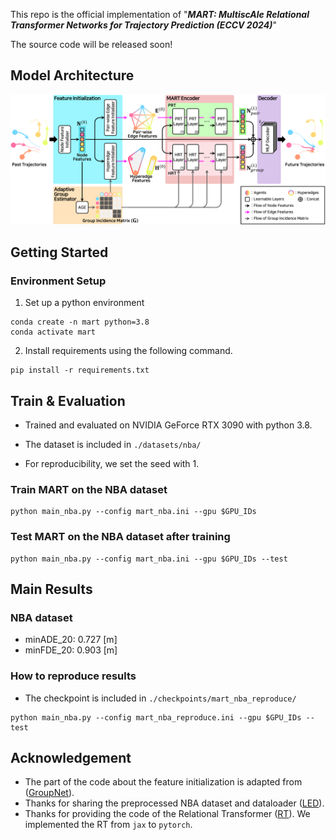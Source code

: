 <!--<h2 align="center">MART: MultiscAle Relational Transformer Networks for Trajectory Prediction</h2>-->

This repo is the official implementation of "***MART: MultiscAle Relational Transformer Networks for Trajectory Prediction (ECCV 2024)***"

The source code will be released soon!

## Model Architecture
![model](./figures/main_model.png)

## Getting Started

### Environment Setup


1. Set up a python environment
```
conda create -n mart python=3.8
conda activate mart
```

2. Install requirements using the following command.
```
pip install -r requirements.txt
```

## Train & Evaluation

* Trained and evaluated on NVIDIA GeForce RTX 3090 with python 3.8.

* The dataset is included in ```./datasets/nba/```

* For reproducibility, we set the seed with 1.

### Train MART on the NBA dataset

```
python main_nba.py --config mart_nba.ini --gpu $GPU_IDs
```

### Test MART on the NBA dataset after training
```
python main_nba.py --config mart_nba.ini --gpu $GPU_IDs --test
```

## Main Results
### NBA dataset
* minADE_20: 0.727 [m]
* minFDE_20: 0.903 [m]

### How to reproduce results

* The checkpoint is included in ```./checkpoints/mart_nba_reproduce/```

```
python main_nba.py --config mart_nba_reproduce.ini --gpu $GPU_IDs --test
```

## Acknowledgement
* The part of the code about the feature initialization is adapted from ([GroupNet](https://github.com/MediaBrain-SJTU/GroupNet)).
* Thanks for sharing the preprocessed NBA dataset and dataloader ([LED](https://github.com/MediaBrain-SJTU/LED)).
* Thanks for providing the code of the Relational Transformer ([RT](https://github.com/CameronDiao/relational-transformer)). We implemented the RT from ```jax``` to ```pytorch```.
